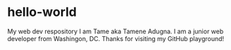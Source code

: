 # hello-world
My web dev respository
I am Tame aka Tamene Adugna. I am a junior web developer from Washingon, DC. Thanks for visiting my GitHub playground!
